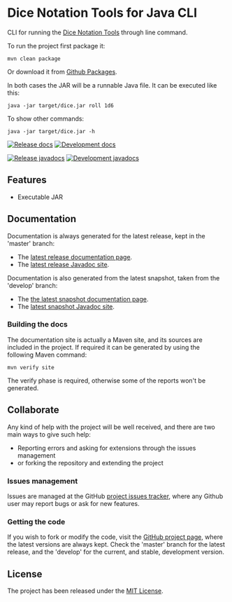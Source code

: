 # Dice Notation Tools for Java CLI

CLI for running the [Dice Notation Tools][dice-notation-tools] through line command.

To run the project first package it:

```
mvn clean package
```

Or download it from [Github Packages][github_package].

In both cases the JAR will be a runnable Java file. It can be executed like this:

```
java -jar target/dice.jar roll 1d6
```

To show other commands:

```
java -jar target/dice.jar -h
```

[![Release docs](https://img.shields.io/badge/docs-release-blue.svg)][site-release]
[![Development docs](https://img.shields.io/badge/docs-develop-blue.svg)][site-develop]

[![Release javadocs](https://img.shields.io/badge/javadocs-release-blue.svg)][javadoc-release]
[![Development javadocs](https://img.shields.io/badge/javadocs-develop-blue.svg)][javadoc-develop]

## Features

- Executable JAR

## Documentation

Documentation is always generated for the latest release, kept in the 'master' branch:

- The [latest release documentation page][site-release].
- The [latest release Javadoc site][javadoc-release].

Documentation is also generated from the latest snapshot, taken from the 'develop' branch:

- The [the latest snapshot documentation page][site-develop].
- The [latest snapshot Javadoc site][javadoc-develop].

### Building the docs

The documentation site is actually a Maven site, and its sources are included in the project. If required it can be generated by using the following Maven command:

```
mvn verify site
```

The verify phase is required, otherwise some of the reports won't be generated.

## Collaborate

Any kind of help with the project will be well received, and there are two main ways to give such help:

- Reporting errors and asking for extensions through the issues management
- or forking the repository and extending the project

### Issues management

Issues are managed at the GitHub [project issues tracker][issues], where any Github user may report bugs or ask for new features.

### Getting the code

If you wish to fork or modify the code, visit the [GitHub project page][scm], where the latest versions are always kept. Check the 'master' branch for the latest release, and the 'develop' for the current, and stable, development version.

## License

The project has been released under the [MIT License][license].

[github_package]: https://github.com/Bernardo-MG?tab=packages&repo_name=dice-notation-java-cli
[issues]: https://github.com/bernardo-mg/dice-notation-java-cli/issues
[javadoc-develop]: https://docs.bernardomg.com/development/maven/dice-notation-java-cli/apidocs
[javadoc-release]: https://docs.bernardomg.com/maven/dice-notation-java-cli/apidocs
[license]: https://www.opensource.org/licenses/mit-license.php
[scm]: https://github.com/bernardo-mg/dice-notation-java-cli
[site-develop]: https://docs.bernardomg.com/development/maven/dice-notation-java-cli
[site-release]: https://docs.bernardomg.com/maven/dice-notation-java-cli

[dice-notation-tools]: https://github.com/Bernardo-MG/dice-notation-java
